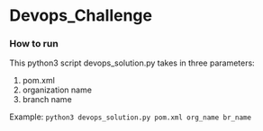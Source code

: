 # Devops_Challenge

### How to run
This python3 script devops_solution.py takes in three parameters:

1. pom.xml
2. organization name
3. branch name

Example:
`python3 devops_solution.py pom.xml org_name br_name`